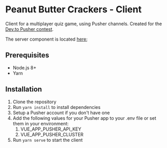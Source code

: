 # Peanut Butter Crackers - Client

Client for a multiplayer quiz game, using Pusher channels. Created for the [Dev.to Pusher contest](https://dev.to/devteam/first-ever-dev-contest-build-a-realtime-app-with-pusher-4nhp).

The server component is located [here](https://github.com/pbcrackers/pbc-server);

## Prerequisites
- Node.js 8+
- Yarn

## Installation
1. Clone the repository
2. Run `yarn install` to install dependencies
3. Setup a Pusher account if you don't have one
4. Add the following values for your Pusher app to your .env file or set them in your environment:
    1. VUE_APP_PUSHER_API_KEY
    2. VUE_APP_PUSHER_CLUSTER
5. Run `yarn serve` to start the client
